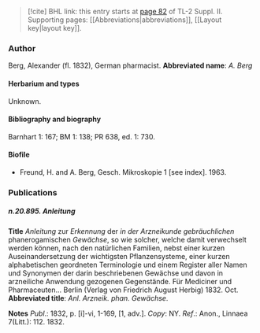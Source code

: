 > [!cite] BHL link: this entry starts at [page 82](https://www.biodiversitylibrary.org/page/33265279) of TL-2 Suppl. II.
> Supporting pages: [[Abbreviations|abbreviations]], [[Layout key|layout key]].

### Author

Berg, Alexander (fl. 1832), German pharmacist. 
**Abbreviated name**: *A. Berg*

#### Herbarium and types

Unknown.

#### Bibliography and biography

Barnhart 1: 167; BM 1: 138; PR 638, ed. 1: 730.

#### Biofile

- Freund, H. and A. Berg, Gesch. Mikroskopie 1 \[see index\]. 1963.

### Publications

##### n.20.895. Anleitung

**Title**
*Anleitung* zur *Erkennung* der *in der Arzneikunde gebräuchlichen* phanerogamischen *Gewächse*, so wie solcher, welche damit verwechselt werden können, nach den natürlichen Familien, nebst einer kurzen Auseinandersetzung der wichtigsten Pflanzensysteme, einer kurzen alphabetischen geordneten Terminologie und einem Register aller Namen und Synonymen der darin beschriebenen Gewächse und davon in arzneiliche Anwendung gezogenen Gegenstände. Für Mediciner und Pharmaceuten... Berlin (Verlag von Friedrich August Herbig) 1832. Oct.
**Abbreviated title**: *Anl. Arzneik. phan. Gewächse*.

**Notes**
*Publ*.: 1832, p. \[i\]-vi, 1-169, \[1, adv.\]. *Copy*: NY.
*Ref*.: Anon., Linnaea 7(Litt.): 112. 1832.

